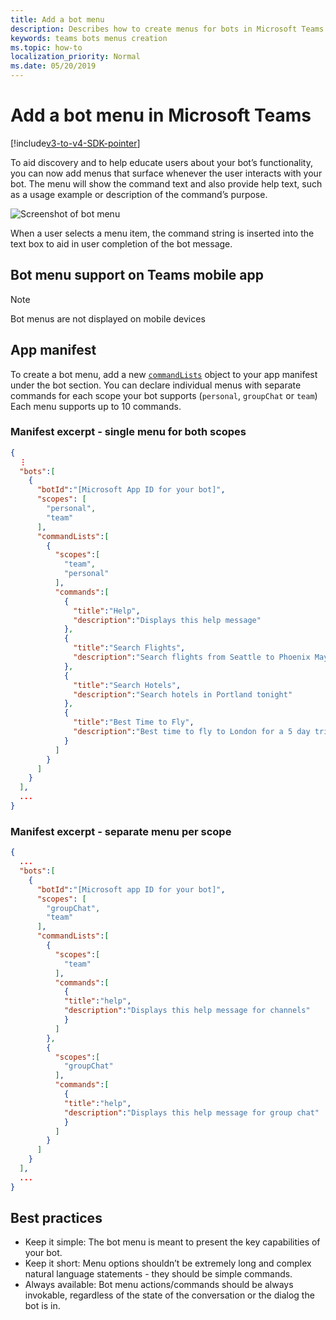 ```yaml
---
title: Add a bot menu
description: Describes how to create menus for bots in Microsoft Teams
keywords: teams bots menus creation
ms.topic: how-to
localization_priority: Normal
ms.date: 05/20/2019
---
```

# Add a bot menu in Microsoft Teams

[!include[v3-to-v4-SDK-pointer](~/includes/v3-to-v4-pointer-bots.md)]

To aid discovery and to help educate users about your bot’s functionality, you can now add menus that surface whenever the user interacts with your bot. The menu will show the command text and also provide help text, such as a usage example or description of the command’s purpose.

![Screenshot of bot menu](~/assets/images/bots/bot-menus-bot-menu-sample.png)

When a user selects a menu item, the command string is inserted into the text box to aid in user completion of the bot message.

## Bot menu support on Teams mobile app
> [!NOTE] 
> Bot menus are not displayed on mobile devices

## App manifest

To create a bot menu, add a new [`commandLists`](~/resources/schema/manifest-schema.md#botscommandlists) object to your app manifest under the bot section. You can declare individual menus with separate commands for each scope your bot supports (`personal`, `groupChat` or `team`) Each menu supports up to 10 commands.

### Manifest excerpt - single menu for both scopes

```json
{
  ⋮
  "bots":[
    {
      "botId":"[Microsoft App ID for your bot]",
      "scopes": [
        "personal",
        "team"
      ],
      "commandLists":[
        {
          "scopes":[
            "team",
            "personal"
          ],
          "commands":[
            {
              "title":"Help",
              "description":"Displays this help message"
            },
            {
              "title":"Search Flights",
              "description":"Search flights from Seattle to Phoenix May 2-5 departing after 3pm"
            },
            {
              "title":"Search Hotels",
              "description":"Search hotels in Portland tonight"
            },
            {
              "title":"Best Time to Fly",
              "description":"Best time to fly to London for a 5 day trip this summer"
            }
          ]
        }
      ]
    }
  ],
  ...
}
```

### Manifest excerpt - separate menu per scope

```json
{
  ...
  "bots":[
    {
      "botId":"[Microsoft app ID for your bot]",
      "scopes": [
        "groupChat",
        "team"
      ],
      "commandLists":[
        {
          "scopes":[
            "team"
          ],
          "commands":[
            {
            "title":"help",
            "description":"Displays this help message for channels"
            }
          ]
        },
        {
          "scopes":[
            "groupChat"
          ],
          "commands":[
            {
            "title":"help",
            "description":"Displays this help message for group chat"
            }
          ]
        }
      ]
    }
  ],
  ...
}
```

## Best practices

* Keep it simple: The bot menu is meant to present the key capabilities of your bot.
* Keep it short: Menu options shouldn’t be extremely long and complex natural language statements - they should be simple commands.
* Always available: Bot menu actions/commands should be always invokable, regardless of the state of the conversation or the dialog the bot is in.
